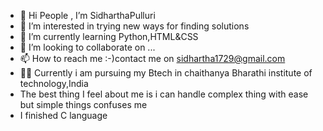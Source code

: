 - 👋 Hi People , I’m SidharthaPulluri
- 👀 I’m interested in trying new ways for finding solutions
- 🌱 I’m currently learning Python,HTML&CSS
- 💞️ I’m looking to collaborate on ...
- 📫 How to reach me :-)contact me on sidhartha1729@gmail.com
- 👨‍🎓 Currently i am pursuing my Btech in chaithanya Bharathi institute of technology,India
- The best thing I feel about me is i can handle complex thing with ease but simple things confuses me 
- I finished C language 
<!---
SidharthaPulluri/SidharthaPulluri is a ✨ special ✨ repository because its `README.md` (this file) appears on your GitHub profile.
You can click the Preview link to take a look at your changes.
--->
